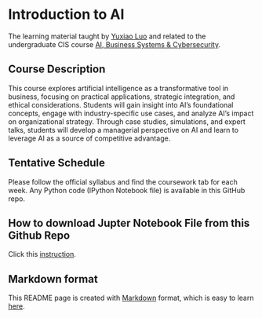 # Introduction to AI
The learning material taught by [Yuxiao Luo](https://github.com/YuxiaoLuo) and related to the undergraduate 
CIS course [AI, Business Systems & Cybersecurity](https://yuxiaoluo.github.io/teaching/ai_intro).

## Course Description 
This course explores artificial intelligence as a transformative tool in business, focusing on practical applications, strategic integration, and ethical considerations. Students will gain insight into AI’s foundational concepts, engage with industry-specific use cases, and analyze AI’s impact on organizational strategy. Through case studies, simulations, and expert talks, students will develop a managerial perspective on AI and learn to leverage AI as a source of competitive advantage.

## Tentative Schedule
Please follow the official syllabus and find the coursework tab for each week. Any Python code (IPython Notebook file) is available in this GitHub repo.

## How to download Jupter Notebook File from this Github Repo
Click this [instruction](https://github.com/YuxiaoLuo/Intro_Python/blob/main/How_to_download_JupyterNotebook.md).

## Markdown format
This README page is created with [Markdown](https://www.markdownguide.org/getting-started/) format, which is easy to learn [here](https://markdownlivepreview.com/). 
